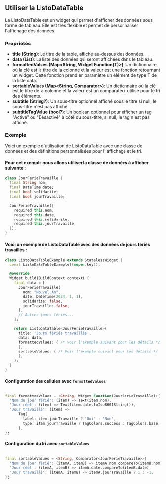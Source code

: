 ## Utiliser la ListoDataTable

La ListoDataTable est un widget qui permet d'afficher des données sous forme de tableau. Elle est très flexible et
permet de personnaliser l'affichage des données.

### Propriétés

* **title (String)**: Le titre de la table, affiché au-dessus des données.
* **data (List<T>)**: La liste des données qui seront affichées dans le tableau.
* **formattedValues (Map<String, Widget Function(T)>)**: Un dictionnaire où la clé est le titre de la colonne et la
  valeur est une fonction retournant un widget. Cette fonction prend en paramètre un élément de type T de la liste data.
* **sortableValues (Map<String, Comparator<T>>)**: Un dictionnaire où la clé est le titre de la colonne et la valeur est
  un comparateur utilisé pour le tri des éléments.
* **subtitle (String?)**: Un sous-titre optionnel affiché sous le titre si null, le sous-titre n'est pas affiché.
* **subtitleTagValue (bool?)**: Un boolean optionnel pour afficher un tag "Activé" ou "Désactivé" à côté du sous-titre,
  si null, le tag n'est pas affiché.

### Exemple

Voici un exemple d'utilisation de ListoDataTable avec une classe de données et des définitions personnalisées pour l'
affichage et le tri.

#### Pour cet exemple nous allons utiliser la classe de données à afficher suivante :

```dart
class JourFerieTravaille {
  final String nom;
  final DateTime date;
  final bool solidarite;
  final bool jourTravaille;

  JourFerieTravaille({
    required this.nom,
    required this.date,
    required this.solidarite,
    required this.jourTravaille,
  });
}
```

#### Voici un exemple de ListoDataTable avec des données de jours fériés travaillés :

```dart
class ListoDataTableExample extends StatelessWidget {
  const ListoDataTableExample({super.key});

  @override
  Widget build(BuildContext context) {
    final data = [
      JourFerieTravaille(
        nom: "Nouvel An",
        date: DateTime(2024, 1, 1),
        solidarite: false,
        jourTravaille: false,
      ),
      // Autres jours fériés...
    ];

    return ListoDataTable<JourFerieTravaille>(
      title: 'Jours fériés travaillés',
      data: data,
      formattedValues: { /* Voir l'exemple suivant pour les détails */
      },
      sortableValues: { /* Voir l'exemple suivant pour les détails */
      },
    );
  }
}
```

#### Configuration des cellules avec `formattedValues`

```dart

final formattedValues = <String, Widget Function(JourFerieTravaille)>{
  'Nom du jour férié': (item) => Text(item.nom),
  'Jour réel': (item) => Text(item.date.toIso8601String()),
  'Jour travaillé': (item) =>
      Tag(
        label: item.jourTravaille ? 'Oui' : 'Non',
        type: item.jourTravaille ? TagColors.success : TagColors.base,
      ),
};
```

#### Configuration du tri avec `sortableValues`

```dart

final sortableValues = <String, Comparator<JourFerieTravaille>>{
  'Nom du jour férié': (itemA, itemB) => itemA.nom.compareTo(itemB.nom),
  'Jour réel': (itemA, itemB) => itemA.date.compareTo(itemB.date),
  'Jour travaillé': (itemA, itemB) => itemA.jourTravaille ? 1 : -1,
};
```